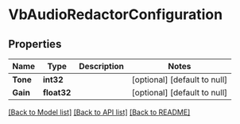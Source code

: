 # VbAudioRedactorConfiguration

## Properties
Name | Type | Description | Notes
------------ | ------------- | ------------- | -------------
**Tone** | **int32** |  | [optional] [default to null]
**Gain** | **float32** |  | [optional] [default to null]

[[Back to Model list]](../README.md#documentation-for-models) [[Back to API list]](../README.md#documentation-for-api-endpoints) [[Back to README]](../README.md)


